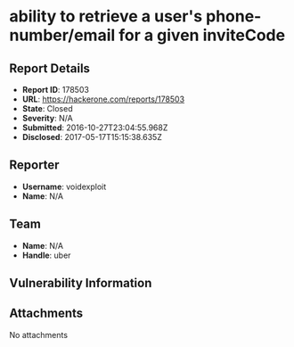 # ability to retrieve a user's phone-number/email for a given inviteCode

## Report Details
- **Report ID**: 178503
- **URL**: https://hackerone.com/reports/178503
- **State**: Closed
- **Severity**: N/A
- **Submitted**: 2016-10-27T23:04:55.968Z
- **Disclosed**: 2017-05-17T15:15:38.635Z

## Reporter
- **Username**: voidexploit
- **Name**: N/A

## Team
- **Name**: N/A
- **Handle**: uber

## Vulnerability Information


## Attachments
No attachments
